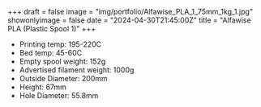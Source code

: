 +++
draft = false
image = "img/portfolio/Alfawise_PLA_1_75mm_1kg_1.jpg"
showonlyimage = false
date = "2024-04-30T21:45:00Z"
title = "Alfawise PLA (Plastic Spool 1)"
+++

-   Printing temp: 195-220C
-   Bed temp: 45-60C
-   Empty spool weight: 152g
-   Advertised filament weight: 1000g
-   Outside Diameter: 200mm
-   Height: 67mm
-   Hole Diameter: 55.8mm
<!--more-->